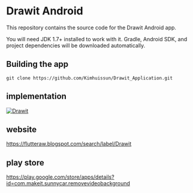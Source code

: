 Drawit Android
==============
This repository contains the source code for the Drawit Android app.

You will need JDK 1.7+ installed to work with it. Gradle, Android SDK, and project dependencies will be downloaded automatically.

Building the app
---------------
```
git clone https://github.com/Kimhuissun/Drawit_Application.git
```

implementation
---------------
[![Drawit](http://img.youtube.com/vi/a-cfUiHilgE&feature=youtu.be/1.jpg)](https://youtu.be/a-cfUiHilgE)

website
---------------
https://flutteraw.blogspot.com/search/label/Drawit

play store
---------------
https://play.google.com/store/apps/details?id=com.makeit.sunnycar.removevideobackground




